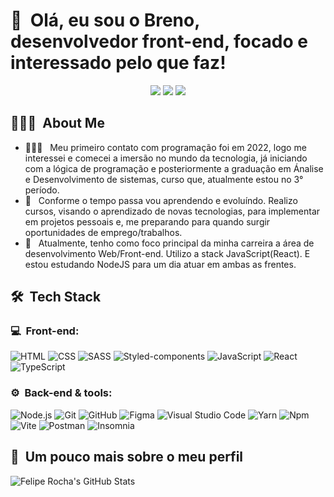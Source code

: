 <h1>👋 &nbsp;Olá, eu sou o Breno, desenvolvedor front-end, focado e interessado pelo que faz!</h1>
<p align="center">
<a href="https://instagram.com/brenoalvess97"><img src="https://img.shields.io/badge/-Breno%20A.%20Gomes_-E4405F?style=flat-square&logo=Instagram&logoColor=white"/></a>
<a href="https://www.linkedin.com/in/brenoalves97"><img src="https://img.shields.io/badge/-Breno%20Alves-0077B5?style=flat-square&logo=Linkedin&logoColor=white"/></a>
<a href="mailto:brenoalvess97@outlook.com"><img src="https://img.shields.io/badge/-brenoalvess97@outlook.com-0077B5?style=flat-square&logo=microsoft-outlook&logoColor=white"/></a>

</p>

<h2> 👨🏻‍💻 &nbsp;About Me </h2>

- 👨🏻‍💻 &nbsp; Meu primeiro contato com programação foi em 2022, logo me interessei e comecei a imersão no mundo da tecnologia, já iniciando com a lógica de programação e posteriormente a graduação em Ánalise e Desenvolvimento de sistemas, curso que, atualmente estou no 3° período.
- 💚 &nbsp; Conforme o tempo passa vou aprendendo e evoluíndo. Realizo cursos, visando o aprendizado de novas tecnologias, para implementar em projetos pessoais e, me preparando para quando surgir oportunidades de emprego/trabalhos.
- 🚀 &nbsp; Atualmente, tenho como foco principal da minha carreira a área de desenvolvimento Web/Front-end. Utilizo a stack JavaScript(React). E estou estudando NodeJS para um dia atuar em ambas as frentes.

<h2> 🛠 &nbsp;Tech Stack</h2>
<h3>💻 &nbsp;Front-end:</h3>

![HTML](https://img.shields.io/badge/-HTML-333333?style=flat&logo=HTML5)
![CSS](https://img.shields.io/badge/-CSS-333333?style=flat&logo=CSS3&logoColor=1572B6)
![SASS](https://img.shields.io/badge/-SASS-333333?style=flat&logo=SASS&logoColor=pink)
![Styled-components](https://img.shields.io/badge/-Styled%20Components-333333?style=flat&logo=Styled-components&logoColor=pink)
![JavaScript](https://img.shields.io/badge/-JavaScript-333333?style=flat&logo=javascript)
![React](https://img.shields.io/badge/-React-333333?style=flat&logo=react)
![TypeScript](https://img.shields.io/badge/-TypeScript-333333?style=flat&logo=typescript&logoColor=2D79C7)

<h3>⚙️ &nbsp;Back-end & tools:</h3>

![Node.js](https://img.shields.io/badge/-Node.js-333333?style=flat&logo=node.js)
![Git](https://img.shields.io/badge/-Git-333333?style=flat&logo=Git&logoColor=orange)
![GitHub](https://img.shields.io/badge/-Github-333333?style=flat&logo=GitHub&logoColor=black)
![Figma](https://img.shields.io/badge/-Figma-333333?style=flat&logo=Figma&logoColor=pink)
![Visual Studio Code](https://img.shields.io/badge/-Visual%20Studio%20Code-333333?style=flat&logo=VisualStudioCode&logoColor=blue)
![Yarn](https://img.shields.io/badge/-Yarn-333333?style=flat&logo=Yarn&logoColor=aquablue)
![Npm](https://img.shields.io/badge/-Npm-333333?style=flat&logo=Npm&logoColor=green)
![Vite](https://img.shields.io/badge/-Vite-333333?style=flat&logo=Vite&logoColor=2D79C7)
![Postman](https://img.shields.io/badge/-Postman-333333?style=flat&logo=Postman&logoColor=orange)
![Insomnia](https://img.shields.io/badge/-Insomnia-333333?style=flat&logo=Insomnia&logoColor=purple)

<h2>🚀 &nbsp;Um pouco mais sobre o meu perfil</h2>

![Felipe Rocha's GitHub Stats](https://github-readme-stats.vercel.app/api?username=BrenoAlves97&show_icons=true&theme=radical)
